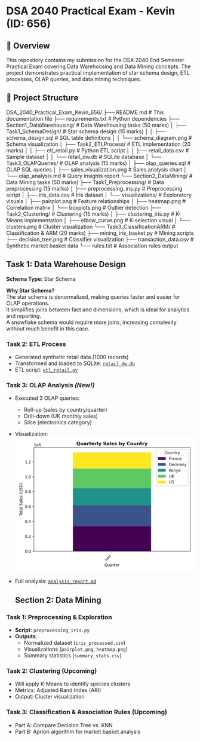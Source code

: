 # DSA 2040 Practical Exam - Kevin (ID: 656)

## 📝 Overview
This repository contains my submission for the DSA 2040 End Semester Practical Exam covering Data Warehousing and Data Mining concepts. The project demonstrates practical implementation of star schema design, ETL processes, OLAP queries, and data mining techniques.

## 📂 Project Structure
DSA_2040_Practical_Exam_Kevin_656/
├── README.md # This documentation file
├── requirements.txt # Python dependencies
├── Section1_DataWarehousing/ # Data Warehousing tasks (50 marks)
│ ├── Task1_SchemaDesign/ # Star schema design (15 marks)
│ │ ├── schema_design.sql # SQL table definitions
│ │ └── schema_diagram.png # Schema visualization
│ ├── Task2_ETLProcess/ # ETL implementation (20 marks)
│ │ ├── etl_retail.py # Python ETL script
│ │ ├── retail_data.csv # Sample dataset
│ │ └── retail_dw.db # SQLite database
│ └── Task3_OLAPQueries/ # OLAP analysis (15 marks)
│ ├── olap_queries.sql # OLAP SQL queries
│ ├── sales_visualization.png # Sales analysis chart
│ └── olap_analysis.md # Query insights report
└── Section2_DataMining/ # Data Mining tasks (50 marks)
├── Task1_Preprocessing/ # Data preprocessing (15 marks)
│ ├── preprocessing_iris.py # Preprocessing script
│ ├── iris_data.csv # Iris dataset
│ └── visualizations/ # Exploratory visuals
│ ├── pairplot.png # Feature relationships
│ ├── heatmap.png # Correlation matrix
│ └── boxplots.png # Outlier detection
├── Task2_Clustering/ # Clustering (15 marks)
│ ├── clustering_iris.py # K-Means implementation
│ ├── elbow_curve.png # K-selection visual
│ └── clusters.png # Cluster visualization
└── Task3_ClassificationARM/ # Classification & ARM (20 marks)
├── mining_iris_basket.py # Mining scripts
├── decision_tree.png # Classifier visualization
├── transaction_data.csv # Synthetic market basket data
└── rules.txt # Association rules output

## Task 1: Data Warehouse Design

**Schema Type:** Star Schema

**Why Star Schema?**  
The star schema is denormalized, making queries faster and easier for OLAP operations.  
It simplifies joins between fact and dimensions, which is ideal for analytics and reporting.  
A snowflake schema would require more joins, increasing complexity without much benefit in this case.

### **Task 2: ETL Process**
- Generated synthetic retail data (1000 records)  
- Transformed and loaded to SQLite: [`retail_dw.db`](Data%20Warehousing/Task2_ETLProcess/retail_dw.db)  
- ETL script: [`etl_retail.py`](Data%20Warehousing/Task2_ETLProcess/etl_retail.py)

### **Task 3: OLAP Analysis** *(New!)*
- Executed 3 OLAP queries:  
  - Roll-up (sales by country/quarter)  
  - Drill-down (UK monthly sales)  
  - Slice (electronics category)  
- Visualization:  
  ![Quarterly Sales](Data%20Warehousing/Task3_OLAPQueries/sales_by_country.png)  
- Full analysis: [`analysis_report.md`](Data%20Warehousing/Task3_OLAPQueries/analysis_report.md)

  ## Section 2: Data Mining

### Task 1: Preprocessing & Exploration
- **Script**: `preprocessing_iris.py`  
- **Outputs**:  
  - Normalized dataset (`iris_processed.csv`)  
  - Visualizations (`pairplot.png`, `heatmap.png`)  
  - Summary statistics (`summary_stats.csv`)  

### Task 2: Clustering (Upcoming)
- Will apply K-Means to identify species clusters  
- Metrics: Adjusted Rand Index (ARI)  
- Output: Cluster visualization  

### Task 3: Classification & Association Rules (Upcoming)
- Part A: Compare Decision Tree vs. KNN  
- Part B: Apriori algorithm for market basket analysis  

